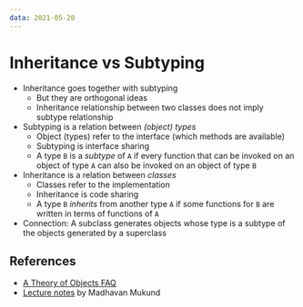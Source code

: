 ```yaml
---
data: 2021-05-20
---
```


# Inheritance vs Subtyping

- Inheritance goes together with subtyping
  - But they are orthogonal ideas
  - Inheritance relationship between two classes does not imply subtype relationship
- Subtyping is a relation between _(object) types_
  - Object (types) refer to the interface (which methods are available)
  - Subtyping is interface sharing
  - A type `B` is a _subtype_ of `A` if every function that can be invoked on an object of type `A` can also be invoked on an object of type `B`
- Inheritance is a relation between _classes_
  - Classes refer to the implementation
  - Inheritance is code sharing
  - A type `B` _inherits_ from another type `A` if some functions for `B` are written in terms of functions of `A`
- Connection: A subclass generates objects whose type is a subtype of the objects generated by a superclass

## References

- [A Theory of Objects FAQ](http://lucacardelli.name/Topics/TheoryOfObjects/FAQ.html)
- [Lecture notes](https://www.cmi.ac.in/~madhavan/courses/pl2009/lecturenotes/lecture-notes.pdf) by Madhavan Mukund
